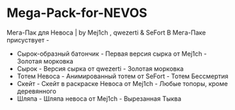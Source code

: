 # Mega-Pack-for-NEVOS
Мега-Пак для Невоса | by Mej1ch , qwezerti &amp; SeFort
В Мега-Паке присуствует - 
- Сырок-образный батончик - Первая версия сырка от Mej1ch - Золотая морковка
- Сырок - Версия сырка от qwezerti - Золотая морковка
- Тотем Невоса - Анимированный тотем от SeFort - Тотем Бессмертия
- Скейт - Скейт в раскраске Невоса от Mej1ch - Любые топоры, кроме деревянного
- Шляпа - Шляпа невоса от Mej1ch - Вырезанная Тыква
